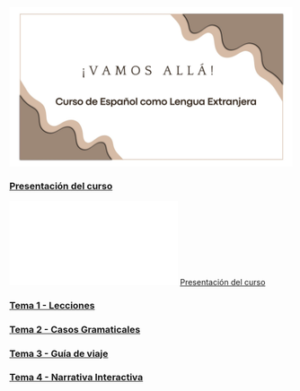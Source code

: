 ![Portada](./00-Introduccion/img/portada.jpg) 
### [Presentación del curso](./00-Introduccion/README.md)
![Presentación del curso](./00-Introduccion/README.md)
[Presentación del curso](./00-Introduccion/README.md)
### [Tema 1 - Lecciones](/01-Lecciones/)
### [Tema 2 - Casos Gramaticales](/02-Casos-Gramaticales/)
### [Tema 3 - Guía de viaje](/03-Guia%20de%20viaje/)
### [Tema 4 - Narrativa Interactiva](/04-Narrativa%20Interactiva/) 


